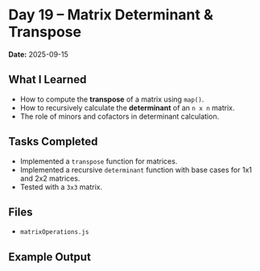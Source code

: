 # Day 19 – Matrix Determinant & Transpose

**Date:** 2025-09-15  

## What I Learned
- How to compute the **transpose** of a matrix using `map()`.  
- How to recursively calculate the **determinant** of an `n x n` matrix.  
- The role of minors and cofactors in determinant calculation.  

## Tasks Completed
- Implemented a `transpose` function for matrices.  
- Implemented a recursive `determinant` function with base cases for 1x1 and 2x2 matrices.  
- Tested with a `3x3` matrix.  

## Files
- `matrixOperations.js`

## Example Output

